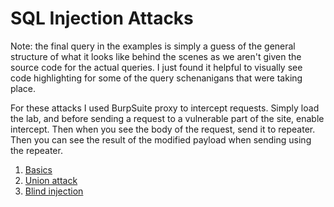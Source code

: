 # SQL Injection Attacks

Note: the final query in the examples is simply a guess of the general structure of what it looks like behind the scenes as we aren't given the source code for the actual queries.  I just found it helpful to visually see code highlighting for some of the query schenanigans that were taking place.

For these attacks I used BurpSuite proxy to intercept requests.  Simply load the lab, and before sending a request to a vulnerable part of the site, enable intercept.  Then when you see the body of the request, send it to repeater.  Then you can see the result of the modified payload when sending using the repeater.

1. [Basics](./basic-injections.md)
2. [Union attack](./union-attacks.md)
3. [Blind injection](./blind-injection.md)